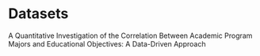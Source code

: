 # Datasets
A Quantitative Investigation of the Correlation Between Academic Program Majors and Educational Objectives: A Data-Driven Approach
